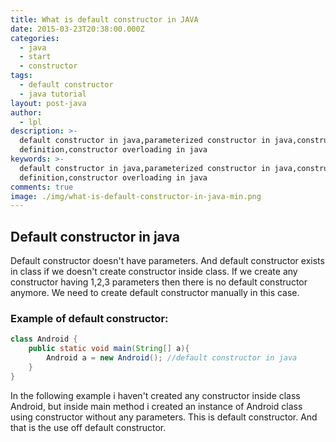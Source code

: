 ```yaml
---
title: What is default constructor in JAVA
date: 2015-03-23T20:38:00.000Z
categories:
  - java
  - start
  - constructor
tags:
  - default constructor
  - java tutorial
layout: post-java
author:
  - lpl
description: >-
  default constructor in java,parameterized constructor in java,constructor java
  definition,constructor overloading in java
keywords: >-
  default constructor in java,parameterized constructor in java,constructor java
  definition,constructor overloading in java
comments: true
image: ./img/what-is-default-constructor-in-java-min.png
---
```


## Default constructor in java

Default constructor doesn't have parameters. And default constructor exists in class if we doesn't create constructor inside class.
If we create any constructor having 1,2,3 parameters then there is no default constructor anymore. We need to create default constructor manually in this case.

### Example of default constructor:

```java
class Android {
	public static void main(String[] a){
		Android a = new Android(); //default constructor in java
	}
}
```

In the following example i haven't created any constructor inside class Android, but inside main method i created an instance of Android class using constructor without any parameters. This is default constructor. And that is the use off default constructor.

